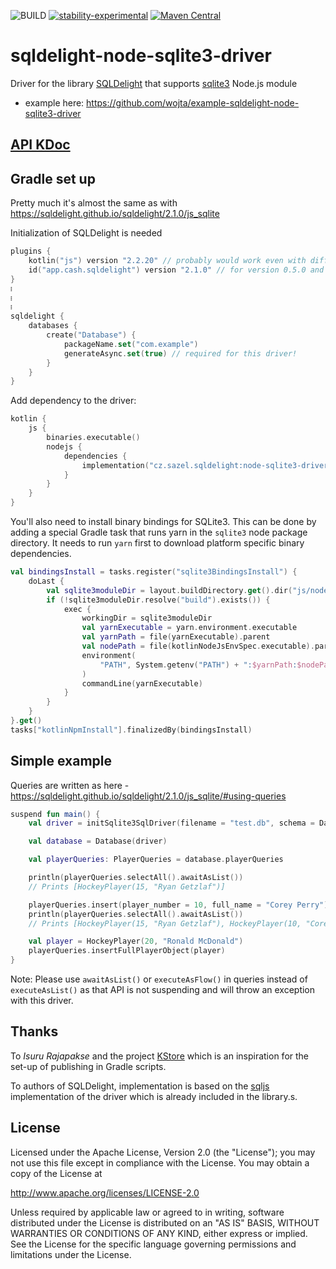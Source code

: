 ![BUILD](https://github.com/wojta/sqldelight-node-sqlite3-driver/actions/workflows/build.yml/badge.svg) [![stability-experimental](https://img.shields.io/badge/stability-experimental-orange.svg)](https://github.com/mkenney/software-guides/blob/master/STABILITY-BADGES.md#experimental)
[![Maven Central](https://img.shields.io/maven-central/v/cz.sazel.sqldelight/node-sqlite3-driver-js?color=blue)](https://search.maven.org/search?q=g:cz.sazel.sqldelight)

# sqldelight-node-sqlite3-driver

Driver for the library [SQLDelight](https://github.com/cashapp/sqldelight) that
supports [sqlite3](https://www.npmjs.com/package/sqlite3) Node.js module

* example here: https://github.com/wojta/example-sqldelight-node-sqlite3-driver

## [API KDoc](https://wojta.github.io/sqldelight-node-sqlite3-driver/)

## Gradle set up

Pretty much it's almost the same as with https://sqldelight.github.io/sqldelight/2.1.0/js_sqlite

Initialization of SQLDelight is needed

```kotlin
plugins {
    kotlin("js") version "2.2.20" // probably would work even with different one
    id("app.cash.sqldelight") version "2.1.0" // for version 0.5.0 and higher
}
፧
፧
፧
sqldelight {
    databases {
        create("Database") {
            packageName.set("com.example")
            generateAsync.set(true) // required for this driver!
        }
    }
}
```

Add dependency to the driver:

```kotlin
kotlin {
    js {
        binaries.executable()
        nodejs {
            dependencies {
                implementation("cz.sazel.sqldelight:node-sqlite3-driver-js:0.5.0")
            }
        }
    }
}
```

You'll also need to install binary bindings for SQLite3. This can be done by adding a special Gradle task that runs yarn
in the `sqlite3` node package directory. It needs to run `yarn` first to download platform specific binary dependencies.

```kotlin
val bindingsInstall = tasks.register("sqlite3BindingsInstall") {
    doLast {
        val sqlite3moduleDir = layout.buildDirectory.get().dir("js/node_modules/sqlite3").asFile
        if (!sqlite3moduleDir.resolve("build").exists()) {
            exec {
                workingDir = sqlite3moduleDir
                val yarnExecutable = yarn.environment.executable
                val yarnPath = file(yarnExecutable).parent
                val nodePath = file(kotlinNodeJsEnvSpec.executable).parent
                environment(
                    "PATH", System.getenv("PATH") + ":$yarnPath:$nodePath"
                )
                commandLine(yarnExecutable)
            }
        }
    }
}.get()
tasks["kotlinNpmInstall"].finalizedBy(bindingsInstall)
```

## Simple example

Queries are written as here - https://sqldelight.github.io/sqldelight/2.1.0/js_sqlite/#using-queries

```kotlin
suspend fun main() {
    val driver = initSqlite3SqlDriver(filename = "test.db", schema = Database.Schema)

    val database = Database(driver)

    val playerQueries: PlayerQueries = database.playerQueries

    println(playerQueries.selectAll().awaitAsList())
    // Prints [HockeyPlayer(15, "Ryan Getzlaf")]

    playerQueries.insert(player_number = 10, full_name = "Corey Perry")
    println(playerQueries.selectAll().awaitAsList())
    // Prints [HockeyPlayer(15, "Ryan Getzlaf"), HockeyPlayer(10, "Corey Perry")]

    val player = HockeyPlayer(20, "Ronald McDonald")
    playerQueries.insertFullPlayerObject(player)
}
```

Note: Please use `awaitAsList()` or `executeAsFlow()` in queries instead of `executeAsList()`
as that API is not suspending and will throw an exception with this driver.

## Thanks

To _Isuru Rajapakse_ and the project [KStore](https://github.com/xxfast/KStore) which is an inspiration for the set-up
of publishing in Gradle scripts.

To authors of SQLDelight, implementation is based on the [sqljs](https://github.com/sql-js/sql.js/) implementation of
the driver which is already included in the library.s.

## License

Licensed under the Apache License, Version 2.0 (the "License");
you may not use this file except in compliance with the License.
You may obtain a copy of the License at

http://www.apache.org/licenses/LICENSE-2.0

Unless required by applicable law or agreed to in writing, software
distributed under the License is distributed on an "AS IS" BASIS,
WITHOUT WARRANTIES OR CONDITIONS OF ANY KIND, either express or implied.
See the License for the specific language governing permissions and
limitations under the License.
